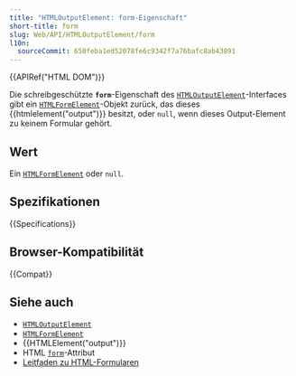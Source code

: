 ```yaml
---
title: "HTMLOutputElement: form-Eigenschaft"
short-title: form
slug: Web/API/HTMLOutputElement/form
l10n:
  sourceCommit: 650feba1ed52078fe6c9342f7a76bafc8ab43891
---
```


{{APIRef("HTML DOM")}}

Die schreibgeschützte **`form`**-Eigenschaft des [`HTMLOutputElement`](/de/docs/Web/API/HTMLOutputElement)-Interfaces gibt ein [`HTMLFormElement`](/de/docs/Web/API/HTMLFormElement)-Objekt zurück, das dieses {{htmlelement("output")}} besitzt, oder `null`, wenn dieses Output-Element zu keinem Formular gehört.

## Wert

Ein [`HTMLFormElement`](/de/docs/Web/API/HTMLFormElement) oder `null`.

## Spezifikationen

{{Specifications}}

## Browser-Kompatibilität

{{Compat}}

## Siehe auch

- [`HTMLOutputElement`](/de/docs/Web/API/HTMLOutputElement)
- [`HTMLFormElement`](/de/docs/Web/API/HTMLFormElement)
- {{HTMLElement("output")}}
- HTML [`form`](/de/docs/Web/HTML/Element/output#form)-Attribut
- [Leitfaden zu HTML-Formularen](/de/docs/Learn/Forms)
